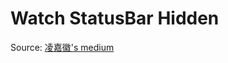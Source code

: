 # Watch StatusBar Hidden

Source: [凌嘉徽's medium](https://medium.com/@zj56789012/how-to-hide-time-on-apple-watch-9893ed0eff09)
